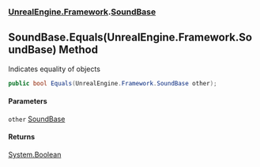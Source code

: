 ### [UnrealEngine.Framework](./UnrealEngine-Framework.md 'UnrealEngine.Framework').[SoundBase](./SoundBase.md 'UnrealEngine.Framework.SoundBase')
## SoundBase.Equals(UnrealEngine.Framework.SoundBase) Method
Indicates equality of objects  
```csharp
public bool Equals(UnrealEngine.Framework.SoundBase other);
```
#### Parameters
<a name='UnrealEngine-Framework-SoundBase-Equals(UnrealEngine-Framework-SoundBase)-other'></a>
`other` [SoundBase](./SoundBase.md 'UnrealEngine.Framework.SoundBase')  
  
#### Returns
[System.Boolean](https://docs.microsoft.com/en-us/dotnet/api/System.Boolean 'System.Boolean')  
